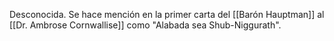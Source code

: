 Desconocida. Se hace mención en la primer carta del [[Barón Hauptman]] al [[Dr. Ambrose Cornwallise]] como "Alabada sea Shub-Niggurath".